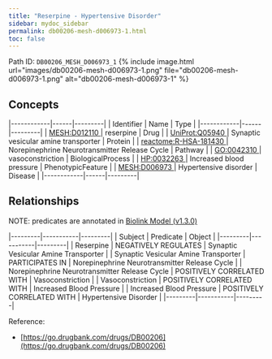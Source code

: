 ```yaml
---
title: "Reserpine - Hypertensive Disorder"
sidebar: mydoc_sidebar
permalink: db00206-mesh-d006973-1.html
toc: false 
---
```



Path ID: `DB00206_MESH_D006973_1`
{% include image.html url="images/db00206-mesh-d006973-1.png" file="db00206-mesh-d006973-1.png" alt="db00206-mesh-d006973-1" %}

## Concepts

|------------|------|---------|
| Identifier | Name | Type    |
|------------|------|---------|
| <a href="https://identifiers.org/MESH:D012110">MESH:D012110 </a> | reserpine | Drug |
| <a href="https://identifiers.org/UniProt:Q05940">UniProt:Q05940 </a> | Synaptic vesicular amine transporter | Protein |
| <a href="https://identifiers.org/reactome:R-HSA-181430">reactome:R-HSA-181430 </a> | Norepinephrine Neurotransmitter Release Cycle | Pathway |
| <a href="https://identifiers.org/GO:0042310">GO:0042310 </a> | vasoconstriction | BiologicalProcess |
| <a href="https://identifiers.org/HP:0032263">HP:0032263 </a> | Increased blood pressure | PhenotypicFeature |
| <a href="https://identifiers.org/MESH:D006973">MESH:D006973 </a> | Hypertensive disorder | Disease |
|------------|------|---------|

## Relationships


NOTE: predicates are annotated in <a href="https://github.com/biolink/biolink-model/releases/tag/v1.3.0">Biolink Model (v1.3.0)</a>

|---------|-----------|---------|
| Subject | Predicate | Object  |
|---------|-----------|---------|
| Reserpine | NEGATIVELY REGULATES | Synaptic Vesicular Amine Transporter |
| Synaptic Vesicular Amine Transporter | PARTICIPATES IN | Norepinephrine Neurotransmitter Release Cycle |
| Norepinephrine Neurotransmitter Release Cycle | POSITIVELY CORRELATED WITH | Vasoconstriction |
| Vasoconstriction | POSITIVELY CORRELATED WITH | Increased Blood Pressure |
| Increased Blood Pressure | POSITIVELY CORRELATED WITH | Hypertensive Disorder |
|---------|-----------|---------|

Reference: 
  - [https://go.drugbank.com/drugs/DB00206](https://go.drugbank.com/drugs/DB00206)
